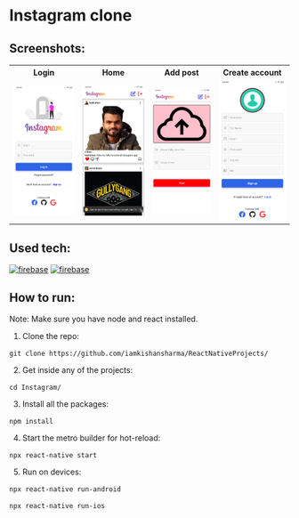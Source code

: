 # Instagram clone

## Screenshots:
<table style="width:100%; align:center;" >
  <tr>
    <th>Login</th>
    <th>Home</th>
    <th>Add post</th>
    <th>Create account</th>
  </tr>
  <tr>
    <td><img alt="login" src="https://raw.githubusercontent.com/iamkishansharma/my-project-screenshots/main/ReactNativeProjects/Instagram/insta_login.jpg" width="200px"/></td>
    <td><img alt="home" src="https://raw.githubusercontent.com/iamkishansharma/my-project-screenshots/main/ReactNativeProjects/Instagram/insta_home.jpg" width="200px"/></td>
    <td><img alt="addpost" src="https://raw.githubusercontent.com/iamkishansharma/my-project-screenshots/main/ReactNativeProjects/Instagram/insta_addpost.jpg" width="200px"/></td>
    <td><img alt="signup" src="https://raw.githubusercontent.com/iamkishansharma/my-project-screenshots/main/ReactNativeProjects/Instagram/insta_signup.jpg" width="200px"/></td>
    <tr>
</table>

## Used tech:

<a href="#"><img  width="150" height="80" src="https://firebase.google.com/downloads/brand-guidelines/PNG/logo-built_white.png" alt="firebase" /></a>
<a href="#"><img  width="150" height="80" src="https://www.pngkit.com/png/full/222-2224799_react-native-development-react-native-logo-png.png" alt="firebase" /></a>

## How to run:
Note: Make sure you have node and react installed.
1. Clone the repo:
```
git clone https://github.com/iamkishansharma/ReactNativeProjects/
```
2. Get inside any of the projects:
```
cd Instagram/
```
3. Install all the packages:
```
npm install
```
4. Start the metro builder for hot-reload:
```
npx react-native start
```
5. Run on devices:
```
npx react-native run-android
```
```
npx react-native run-ios
```
